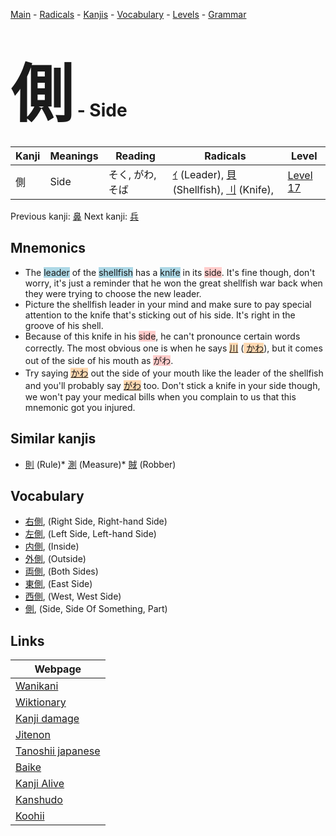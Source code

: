 <style> bigfont {font-size: 100px}</style>
[Main](../index.md) -
[Radicals](../radicals.md) -
[Kanjis](../kanjis.md) -
[Vocabulary](../vocabulary.md) -
[Levels](../levels.md) -
[Grammar](../grammar.md)
# <bigfont> 側</bigfont> - Side 

| Kanji | Meanings | Reading | Radicals | Level |
| --- | --- | --- | --- | --- |
| 側 | Side | そく, がわ, そば | [ｲ](../radicals/ｲ.md) (Leader), [貝](../radicals/貝.md) (Shellfish), [刂](../radicals/刂.md) (Knife),  | [Level 17](../levels/wk_level17.md) |

Previous kanji: [鼻](鼻.md) Next kanji: [兵](兵.md) 

## Mnemonics
 * The <span style="background-color:#ADD8E6"> leader</span> of the <span style="background-color:#ADD8E6"> shellfish</span> has a <span style="background-color:#ADD8E6"> knife</span> in its <span style="background-color:#ffcccb"> side</span>. It's fine though, don't worry, it's just a reminder that he won the great shellfish war back when they were trying to choose the new leader.
* Picture the shellfish leader in your mind and make sure to pay special attention to the knife that's sticking out of his side. It's right in the groove of his shell.
* Because of this knife in his <span style="background-color:#ffcccb"> side</span>, he can't pronounce certain words correctly. The most obvious one is when he says <span style="background-color:#fed8b1"> [川](https://jisho.org/search/川)</span> (<span style="background-color:#fed8b1"> [かわ](https://jisho.org/search/かわ)</span>), but it comes out of the side of his mouth as <span style="background-color:#ffcccb"> がわ</span>.
* Try saying <span style="background-color:#fed8b1"> [かわ](https://jisho.org/search/かわ)</span> out the side of your mouth like the leader of the shellfish and you'll probably say <span style="background-color:#fed8b1"> [がわ](https://jisho.org/search/がわ)</span> too. Don't stick a knife in your side though, we won't pay your medical bills when you complain to us that this mnemonic got you injured.


## Similar kanjis
 * [則](則.md) (Rule)* [測](測.md) (Measure)* [賊](賊.md) (Robber)


## Vocabulary
 * [右側](../vocabulary/側.md), (Right Side, Right-hand Side)
* [左側](../vocabulary/側.md), (Left Side, Left-hand Side)
* [内側](../vocabulary/側.md), (Inside)
* [外側](../vocabulary/側.md), (Outside)
* [両側](../vocabulary/側.md), (Both Sides)
* [東側](../vocabulary/側.md), (East Side)
* [西側](../vocabulary/側.md), (West, West Side)
* [側](../vocabulary/側.md), (Side, Side Of Something, Part)



## Links 

| Webpage |
| --- |
| [Wanikani          ](https://www.wanikani.com/kanji/側) |
| [Wiktionary        ](https://en.wiktionary.org/wiki/側) |
| [Kanji damage      ](http://www.kanjidamage.com/kanji/search?utf8=✓&q=側) |
| [Jitenon           ](https://jitenon.com/kanji/側) |
| [Tanoshii japanese ](https://www.tanoshiijapanese.com/dictionary/kanji.cfm?k=側) |
| [Baike             ](https://baike.baidu.com/item/側) |
| [Kanji Alive       ](https://app.kanjialive.com/側) |
| [Kanshudo          ](https://www.kanshudo.com/searchmn?q=側) |
| [Koohii            ](https://kanji.koohii.com/study/kanji/側) |
